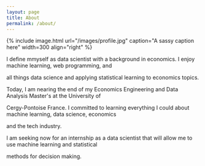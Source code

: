 ```yaml
---
layout: page
title: About
permalink: /about/
---
```


{% include image.html url="/images/profile.jpg" caption="A sassy caption here" width=300 align="right" %}

I define mmyself as data scientist with a background in economics. I enjoy machine learning, web programming, and 

all things data science and applying statistical learning to economics topics.

Today, I am nearing the end of my Economics Engineering and Data Analysis Master's at the University of 

Cergy-Pontoise France. I committed to learning everything I could about machine learning, data science, economics 

and the tech industry.

I am seeking now for an internship as a data scientist that will allow me to use machine learning and statistical 

methods for decision making.